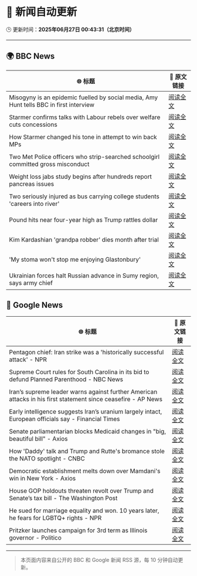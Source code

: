 # 🧠 新闻自动更新

🕒 更新时间：**2025年06月27日 00:43:31（北京时间）**

---

## 🌍 BBC News

| 🌐 标题 | 🔗 原文链接 |
|--------|-------------|
| Misogyny is an epidemic fuelled by social media, Amy Hunt tells BBC in first interview | [阅读全文](https://www.bbc.com/news/articles/c8d64z4rl5ro) |
| Starmer confirms talks with Labour rebels over welfare cuts concessions | [阅读全文](https://www.bbc.com/news/articles/c8731w0d8yvo) |
| How Starmer changed his tone in attempt to win back MPs | [阅读全文](https://www.bbc.com/news/articles/cwyxgrpvjxro) |
| Two Met Police officers who strip-searched schoolgirl committed gross misconduct | [阅读全文](https://www.bbc.com/news/articles/ce8zyjdj067o) |
| Weight loss jabs study begins after hundreds report pancreas issues | [阅读全文](https://www.bbc.com/news/articles/c4ged0r1n3wo) |
| Two seriously injured as bus carrying college students 'careers into river' | [阅读全文](https://www.bbc.com/news/articles/cedgl45wqy4o) |
| Pound hits near four-year high as Trump rattles dollar | [阅读全文](https://www.bbc.com/news/articles/cjrlyve8dq8o) |
| Kim Kardashian 'grandpa robber' dies month after trial | [阅读全文](https://www.bbc.com/news/articles/cy0wdr75kwdo) |
| 'My stoma won't stop me enjoying Glastonbury' | [阅读全文](https://www.bbc.com/news/articles/cly2nepg88ro) |
| Ukrainian forces halt Russian advance in Sumy region, says army chief | [阅读全文](https://www.bbc.com/news/articles/cz093jn819po) |

## 📰 Google News

| 🌐 标题 | 🔗 原文链接 |
|--------|-------------|
| Pentagon chief: Iran strike was a 'historically successful attack' - NPR | [阅读全文](https://news.google.com/rss/articles/CBMiqAFBVV95cUxOVGhfNmpmM2tNTmNTc09id2VFMEx0cjVGWmI2VExzN0hyM2ViNDdJeHhnbG81VkFPaERCZVhGZWFKbnFlQVpVYXZHa2VSY21xMGpudXF0VDZERWxGT0MxZ3JSNUxVU3hJSGNfMjlxZXRTWlZFLW9Za1ZCNDFmMkdPRFBFTHFzZWxULVlzT1BDUTdOVXQtSHU2M2JsMjdEcFJWMi1LRGRBWEc?oc=5) |
| Supreme Court rules for South Carolina in its bid to defund Planned Parenthood - NBC News | [阅读全文](https://news.google.com/rss/articles/CBMivwFBVV95cUxOM0tYSlVIOHYxbFh5Wml2LURPU0V4MUIyREFUSnd4VTgxVHBZRnpRakhIanRmMjBtM2xqU0tJTDZhMTlmU0RvWk8zNWFPSV9DOUkxdmxPS0pLTF9JWXVxMlBqNTlkejRNeEY5ai1laUVyRHhzQzlzYXd3Mml4MkpmRzN1VE4yaWlUSTF3bF8yQTlzQ3d5b1ZxSzduQ2wzY0hVUkU3Z3A3eE1XeVlIbnBoTW9yMTNjSXB0emhxaTY4TdIBVkFVX3lxTE1tUzRpQWt5dklGVndoQUFuRHlrM1hZMGdwVTQtNHN2c2xnNHZ5TWFIS1BCOGRPa2NON09HVHB4VndXUmJMR2pxZHR0djR0V0t4N19aeVRB?oc=5) |
| Iran’s supreme leader warns against further American attacks in his first statement since ceasefire - AP News | [阅读全文](https://news.google.com/rss/articles/CBMimgFBVV95cUxPazNFcFM2QTNmQzZtcmszWmVla0lha1E1UjM5LVBVY0FwMDJSSnRGM09pQk9LRTd2Tk4wX0RmV1k5aFJuRUJ5eHhJSlM0VVNNZkRob2Y2R1E1UGJ4MDBFVHd2TFViYk91M1NGallEWjR6R1dNUkxMR2ZqZjhxRk1xYzZvVnB1Yl9XbzlFZVRiMkNXUWk2S180b1Bn?oc=5) |
| Early intelligence suggests Iran’s uranium largely intact, European officials say - Financial Times | [阅读全文](https://news.google.com/rss/articles/CBMicEFVX3lxTE45X3RwT0psN1NMYjR3Y19aUlVmSnFPRmRCN2xyT0NWdmF5VThvMm12LWNPa2lDcFA2SzJTZGlSUUxrV0c0SXMtUkk0S1Y2WndQWTdscHlQVmkwZkxvVmlXSkV0Uzc5aTM3NFhnVTZTVTA?oc=5) |
| Senate parliamentarian blocks Medicaid changes in "big, beautiful bill" - Axios | [阅读全文](https://news.google.com/rss/articles/CBMifkFVX3lxTE4xei1jcnY4ZnFVdXl2UXVGUE9qWGZNM01vMjQ3TUZSa00yTzFpQ0JwXy1TU09FNnRmTU5LdUVJcF9Dakg4WDZMSlVQY3ZMaTkzTHdISl9uTmtSeE1fUjVFSTZzS01sYjdNNE9Lalk0ZmdRSXJ0Rlg3TEVUS2hGdw?oc=5) |
| How 'Daddy' talk and Trump and Rutte's bromance stole the NATO spotlight - CNBC | [阅读全文](https://news.google.com/rss/articles/CBMiowFBVV95cUxQWXJ4WnhySDZwWWtpUU9oM3hEU0steEYyNDVNcjUwa09pOXFZWTY3SnB3RDlTY0pSellIeWJvc00yOXhzN1VtaDJWSi1HUFdjV01SOW1rZk9EUlBYNE5FRUhoNFRGQTRHRHdUM1hPaUxPWWY2NkJFZTM5M2hkMWxlWGFQN3JUVFRFV3RFUWFDVXhuNk1wLUxCZXFpMHplaWJHNU000gGoAUFVX3lxTE1PazRrWlFYYTlGZkFmTmZXWGxYLXZ2YXFOM0RzVnM3S2tvMnVkS3M0U25iZE05SnhWT3FJeUJJa3pQUTlHb3ZCQUt1OGJBVTlKUHNPVWxVLVJaWk1rbFctdXlnVXZhSURNQkNvd0h0dE1NV0NjYkxiNnRUbUQzRnEtQ2lFV055MEVubWVCNzFLVW1ockpBQTZ0blYxSmpoaUl2WHBxVkJYNA?oc=5) |
| Democratic establishment melts down over Mamdani's win in New York - Axios | [阅读全文](https://news.google.com/rss/articles/CBMigAFBVV95cUxOZndiQ0RDbE5FeE9MdjRVbE5SSTVCLXZsQXgzdjByZC1OVzNkZ09rT3A5QTk1aUdRUmg5eGFfbUV3cHdtd0lHcVhNQkxYZUtyZjZkUjVRb2JGeXY4MS00N0JhQ0pwOWt2RmdFeS1NaHBpcGRJM2paRUVFRVJFNUpreA?oc=5) |
| House GOP holdouts threaten revolt over Trump and Senate’s tax bill - The Washington Post | [阅读全文](https://news.google.com/rss/articles/CBMijwFBVV95cUxOeTZuVENoTlF2eFJQeDBSRy1KODhOazlDUF93VFMwVDZtWjRsY1lzSm1UdlBncVF2ZUNZN3NRWWFyZUY2NmNOTkMxQUd1aWdVSHVweUFOc1llWnV0cm55WkJmczB0UFMyaWhVY3dPN05WWHZ4b0d3R01tTWVCUXZfMU9FR01oUTRPQk1BTVZyYw?oc=5) |
| He sued for marriage equality and won. 10 years later, he fears for LGBTQ+ rights - NPR | [阅读全文](https://news.google.com/rss/articles/CBMilwFBVV95cUxPd09HQmtKYXV5VzZjVmQyWC1PVl82S1QtWWlyeHRVekI5alFhQS1FeEt0Rkg0NVc0U2k2c0FybGVhdGRacmFURlo3R25XRDRfOXFpbVZRNEk3S0tEM0w2YTNVLUNxMzgyWm1KQ210bElYckMyYy0zSGxwZlF3a2dYWWVUMkFGZGQ2aEZqaWp0ZDI2dW9NMzM4?oc=5) |
| Pritzker launches campaign for 3rd term as Illinois governor - Politico | [阅读全文](https://news.google.com/rss/articles/CBMimgFBVV95cUxPS0JnR044UTE1N0Fxd1Rrb09GTTB5U3N4YXMtS0tRcExUSEZNZm4xa2FJT1JYTHRSM3RFRTlJby1oMnRrbk94MGZmZHBDa2djSXozb1E1cnQ5YjFuTGp5cVB3Yk5nVzZpZ3FHMzY0TlVqMXRUY0V2Nm5vbERSLXlrOTVWOG5LTWVSSnVTZXQ0ZWVab0lIOXVBVzhn?oc=5) |

---
> 本页面内容来自公开的 BBC 和 Google 新闻 RSS 源，每 10 分钟自动更新。